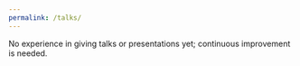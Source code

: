 ```yaml
---
permalink: /talks/
---
```

No experience in giving talks or presentations yet; continuous improvement is needed.
